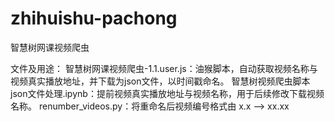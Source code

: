 # zhihuishu-pachong
智慧树网课视频爬虫

文件及用途：
智慧树网课视频爬虫-1.1.user.js：油猴脚本，自动获取视频名称与视频真实播放地址，并下载为json文件，以时间戳命名。
智慧树视频爬虫脚本json文件处理.ipynb：提前视频真实播放地址与视频名称，用于后续修改下载视频名称。
renumber_videos.py：将重命名后视频编号格式由 x.x --> xx.xx

